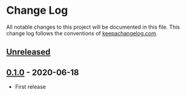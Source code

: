 # Change Log
All notable changes to this project will be documented in this file. This change log follows the conventions of [keepachangelog.com](http://keepachangelog.com/).

## [Unreleased]

## [0.1.0] - 2020-06-18
- First release

[Unreleased]: https://github.com/athos/pogonos/compare/0.1.0...HEAD
[0.1.0]: https://github.com/athos/pogonos/releases/0.1.0
